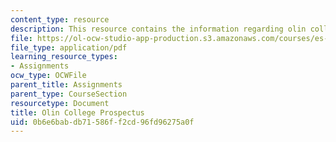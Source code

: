 ```yaml
---
content_type: resource
description: This resource contains the information regarding olin college prospectus.
file: https://ol-ocw-studio-app-production.s3.amazonaws.com/courses/es-291-learning-seminar-experiments-in-education-spring-2003/0b6e6babdb71586ff2cd96fd96275a0f_MITES_291S03_7a_olin.pdf
file_type: application/pdf
learning_resource_types:
- Assignments
ocw_type: OCWFile
parent_title: Assignments
parent_type: CourseSection
resourcetype: Document
title: Olin College Prospectus
uid: 0b6e6bab-db71-586f-f2cd-96fd96275a0f
---
```

